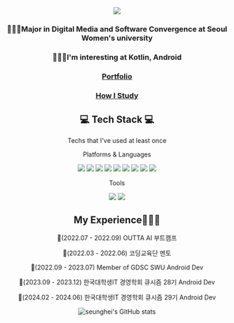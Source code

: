 <div align="center">
  
![](https://capsule-render.vercel.app/api?type=wave&color=auto&height=300&section=header&text=seungheesong&animation=twinkling&fontSize=60)

### 👩🏻‍💻Major in Digital Media and Software Convergence at Seoul Women's university
### 👩🏻‍💻I'm interesting at Kotlin, Android

### [Portfolio](https://petite-coal-c69.notion.site/df83f9e4c8e04ff8b6b8651c474de3fc?pvs=4)     
### [How I Study](https://victoria9981.tistory.com)
<!--
**songseunghei/songseunghei** is a ✨ _special_ ✨ repository because its `README.md` (this file) appears on your GitHub profile.

Here are some ideas to get you started:

- 🔭 I’m currently working on ...
- 🌱 I’m currently learning ...
- 👯 I’m looking to collaborate on ...
- 🤔 I’m looking for help with ...
- 💬 Ask me about ...
- 📫 How to reach me: ...
- 😄 Pronouns: ...
- ⚡ Fun fact: ...
-->

## 💻 Tech Stack 💻

 Techs that I've used at least once

 Platforms & Languages
 
 <img src="https://img.shields.io/badge/java-007396?style=for-the-badge&logo=java&logoColor=white">
 <img src="https://img.shields.io/badge/c++-00599C?style=for-the-badge&logo=c%2B%2B&logoColor=white">
 <img src="https://img.shields.io/badge/-C%23-000000?logo=Csharp&style=flat">
 <img src="https://img.shields.io/badge/python-3776AB?style=for-the-badge&logo=python&logoColor=white">
 <img src="https://img.shields.io/badge/mysql-4479A1?style=for-the-badge&logo=mysql&logoColor=white">
 <img src="https://img.shields.io/badge/flutter-02569B?style=for-the-badge&logo=flutter&logoColor=white">
 <img src="https://img.shields.io/badge/Kotlin-7F52FF?style=for-the-badge&logo=Kotlin&logoColor=white">
 <img src="https://img.shields.io/badge/Android Studio-3DDC84?style=for-the-badge&logo=Android Studio&logoColor=white">
 <img src = "https://img.shields.io/badge/Jetpack-%234285F4?logo=jetpackcompose&logoColor=white">




 Tools

 
 <img src="https://img.shields.io/badge/firebase-FFCA28?style=for-the-badge&logo=firebase&logoColor=white">
 <img src="https://img.shields.io/badge/github-181717?style=for-the-badge&logo=github&logoColor=white">



  

## My Experience👩🏻‍💻


  📌(2022.07 - 2022.09) OUTTA AI 부트캠프
  
  📌(2022.03 - 2022.06) 코딩교육단 멘토

  📌(2022.09 - 2023.07) Member of GDSC SWU Android Dev

  📌(2023.09 - 2023.12) 한국대학생IT 경영학회 큐시즘 28기 Android Dev
  
  📌(2024.02 - 2024.06) 한국대학생IT 경영학회 큐시즘 29기 Android Dev




![seunghei's GitHub stats](https://github-readme-stats.vercel.app/api?username=seunghee17&show_icons=true&theme=tokyonight)

#



</div>
